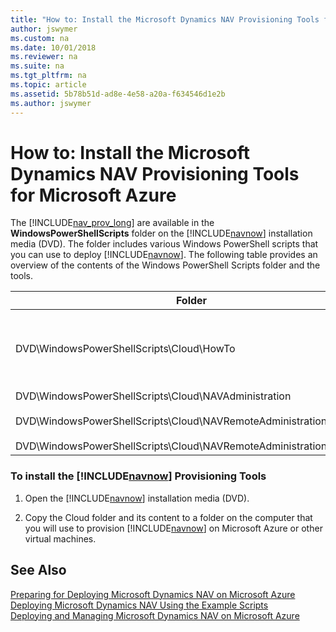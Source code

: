 ```yaml
---
title: "How to: Install the Microsoft Dynamics NAV Provisioning Tools for Microsoft Azure"
author: jswymer
ms.custom: na
ms.date: 10/01/2018
ms.reviewer: na
ms.suite: na
ms.tgt_pltfrm: na
ms.topic: article
ms.assetid: 5b78b51d-ad8e-4e58-a20a-f634546d1e2b
ms.author: jswymer
---
```

# How to: Install the Microsoft Dynamics NAV Provisioning Tools for Microsoft Azure
The [!INCLUDE[nav_prov_long](includes/nav_prov_long_md.md)] are available in the **WindowsPowerShellScripts** folder on the [!INCLUDE[navnow](includes/navnow_md.md)] installation media \(DVD\). The folder includes various Windows PowerShell scripts that you can use to deploy [!INCLUDE[navnow](includes/navnow_md.md)]. The following table provides an overview of the contents of the Windows PowerShell Scripts folder and the tools.  

|Folder|[!INCLUDE[bp_tabledescription](includes/bp_tabledescription_md.md)]|  
|------------|---------------------------------------|  
|DVD\\WindowsPowerShellScripts\\Cloud\\HowTo|Contains the example scripts, Example-1VM.ps1 and Example-2VM.ps1, which deploy a fully functional end-to-end [!INCLUDE[navnow](includes/navnow_md.md)] solution.|  
|DVD\\WindowsPowerShellScripts\\Cloud\\NAVAdministration<br /><br /> DVD\\WindowsPowerShellScripts\\Cloud\\NAVRemoteAdministration<br /><br /> DVD\\WindowsPowerShellScripts\\Cloud\\NAVRemoteAdministrationSamples|Contains the Windows PowerShell modules that are used by scripts Example-1VM.ps1 and Example-2VM.ps1.|  

### To install the [!INCLUDE[navnow](includes/navnow_md.md)] Provisioning Tools  

1.  Open the [!INCLUDE[navnow](includes/navnow_md.md)] installation media \(DVD\).  

2.  Copy the Cloud folder and its content to a folder on the computer that you will use to provision [!INCLUDE[navnow](includes/navnow_md.md)] on Microsoft Azure or other virtual machines.  

## See Also  
 [Preparing for Deploying Microsoft Dynamics NAV on Microsoft Azure](Preparing-for-Deploying-Microsoft-Dynamics-NAV-on-Microsoft-Azure.md)   
 [Deploying Microsoft Dynamics NAV Using the Example Scripts](Deploying-Microsoft-Dynamics-NAV-Using-the-Example-Scripts.md)   
 [Deploying and Managing Microsoft Dynamics NAV on Microsoft Azure](Deploying-and-Managing-Microsoft-Dynamics-NAV-on-Microsoft-Azure.md)
